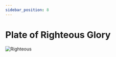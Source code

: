 ```yaml
---
sidebar_position: 8
---
```


# Plate of Righteous Glory

![Righteous](https://vwiki.valorserver.com/api/item/picture/plate%20of%20righteous%20glory)
